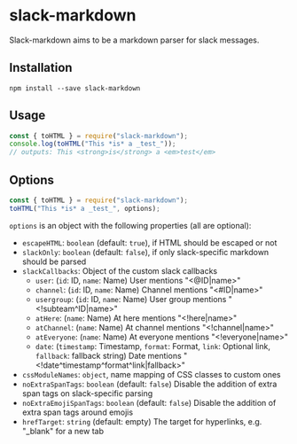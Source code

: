 # slack-markdown
Slack-markdown aims to be a markdown parser for slack messages.

## Installation
`npm install --save slack-markdown`

## Usage
```js
const { toHTML } = require("slack-markdown");
console.log(toHTML("This *is* a _test_"));
// outputs: This <strong>is</strong> a <em>test</em>
```

## Options
```js
const { toHTML } = require("slack-markdown");
toHTML("This *is* a _test_", options);
```

`options` is an object with the following properties (all are optional):

 - `escapeHTML`: `boolean` (default: `true`), if HTML should be escaped or not
 - `slackOnly`: `boolean` (default: `false`), if only slack-specific markdown should be parsed
 - `slackCallbacks`: Object of the custom slack callbacks
   - `user`: (`id`: ID, `name`: Name) User mentions "<@ID|name>"
   - `channel`: (`id`: ID, `name`: Name) Channel mentions "<#ID|name>"
   - `usergroup`: (`id`: ID, `name`: Name) User group mentions "<!subteam^ID|name>"
   - `atHere`: (`name`: Name) At here mentions "<!here|name>"
   - `atChannel`: (`name`: Name) At channel mentions "<!channel|name>"
   - `atEveryone`: (`name`: Name) At everyone mentions "<!everyone|name>"
   - `date`: (`timestamp`: Timestamp, `format`: Format, `link`: Optional link, `fallback`: fallback string) Date mentions "<!date^timestamp^format^link|fallback>"
  - `cssModuleNames`: `object`, name mapping of CSS classes to custom ones
  - `noExtraSpanTags`: `boolean` (default: `false`) Disable the addition of extra span tags on slack-specific parsing
  - `noExtraEmojiSpanTags`: `boolean` (default: `false`) Disable the addition of extra span tags around emojis
  - `hrefTarget`: `string` (default: empty) The target for hyperlinks, e.g. "_blank" for a new tab
